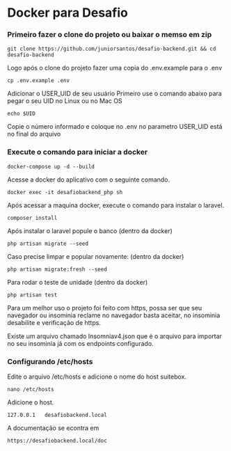 # Docker para Desafio 

### Primeiro fazer o clone do projeto ou baixar o memso em zip

```
git clone https://github.com/juniorsantos/desafio-backend.git && cd desafio-backend
```

Logo após o clone do projeto fazer uma copia do .env.example para o .env

```
cp .env.example .env
```

Adicionar o USER_UID de seu usuário
Primeiro use o comando abaixo para pegar o seu UID no Linux ou no Mac OS

```
echo $UID
```
Copie o número informado e coloque no .env no parametro USER_UID está no final do arquivo

### Execute o comando para iniciar a docker
```
docker-compose up -d --build
```
Acesse a docker do aplicativo com o seguinte comando.

```
docker exec -it desafiobackend_php sh
```
Após acessar a maquina docker, execute o comando para instalar o laravel.

```
composer install
```

Após instalar o laravel popule o banco (dentro da docker)

```
php artisan migrate --seed
```

Caso precise limpar e popular novamente: (dentro da docker)

```
php artisan migrate:fresh --seed
```

Para rodar o teste de unidade (dentro da docker)

```
php artisan test
```

Para um melhor uso o projeto foi feito com https, possa ser que seu navegador ou insominia
reclame no navegador basta aceitar, no insominia desabilite e verificação de https.

Existe um arquivo chamado Insomniav4.json que é o arquivo para importar no seu insominia já
com os endpoints configurado.

### Configurando /etc/hosts

Edite o arquivo /etc/hosts e adicione o nome do host suitebox.
```
nano /etc/hosts
```
Adicione o host.
```
127.0.0.1	desafiobackend.local
```

A documentação se econtra em

```
https://desafiobackend.local/doc
```
